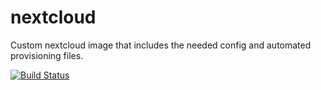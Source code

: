 # nextcloud
Custom nextcloud image that includes the needed config and automated provisioning files.


[![Build Status](https://drone.lukemilius.com/api/badges/lmilius-homelab/nextcloud/status.svg)](https://drone.lukemilius.com/lmilius-homelab/nextcloud)